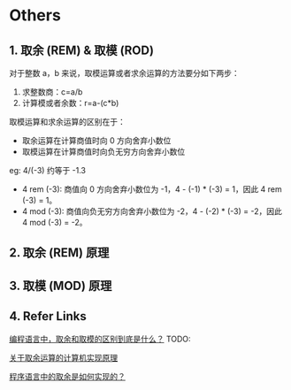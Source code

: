 
# Others

## 1. 取余 (REM) & 取模 (ROD)

对于整数 a，b 来说，取模运算或者求余运算的方法要分如下两步：
1. 求整数商：c=a/b
1. 计算模或者余数：r=a-(c*b)

取模运算和求余运算的区别在于：
- 取余运算在计算商值时向 0 方向舍弃小数位
- 取模运算在计算商值时向负无穷方向舍弃小数位

eg: 4/(-3) 约等于 -1.3
- 4 rem (-3): 商值向 0 方向舍弃小数位为 -1，4 - (-1) * (-3) = 1，因此 4 rem (-3) = 1。
- 4 mod (-3): 商值向负无穷方向舍弃小数位为 -2，4 - (-2) * (-3) = -2，因此 4 mod (-3) = -2。

## 2. 取余 (REM) 原理

<!-- 两个负数取余符号是负号运算规则按照正的运算规则，然后加个负号就可以了
比如 -10%-7 = -3
但是一正一负问题就来了，C++ Primer 是这样解释的：
计算规则与机器有关系，如果取余按照分子的符号，那么除数结果向 0 取整
                      如果取余按照分母符号，那么除数结果向无穷取整

例如：

21%-5     21/-5
取余结果为 1 时，除数结果为 -4
取余结果为 -4 时，除数结果为 -5 -->

## 3. 取模 (MOD) 原理

## 4. Refer Links

[编程语言中，取余和取模的区别到底是什么？](https://www.zhihu.com/question/30526656) TODO:

[关于取余运算的计算机实现原理](https://bbs.csdn.net/topics/390699173)

[程序语言中的取余是如何实现的？](https://www.zhihu.com/question/21070971)